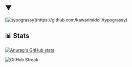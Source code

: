 ## ▼

[![typograssy](https://typograssy.deno.dev/api?text=hello%20world%20hello%20world_)](https://github.com/kawarimidoll/typograssy)

## 📊 Stats

[![Anurag's GitHub stats](https://github-readme-stats.vercel.app/api?username=Syamari&show_icons=true&theme=tokyonight)](https://github.com/anuraghazra/github-readme-stats)

![GitHub Streak](https://github-readme-streak-stats.herokuapp.com/?user=Syamari&theme=tokyonight)
